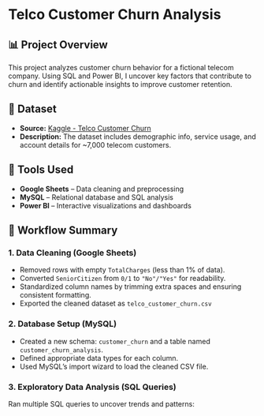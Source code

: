 # Telco Customer Churn Analysis
## 📊 Project Overview
This project analyzes customer churn behavior for a fictional telecom company. Using SQL and Power BI, I uncover key factors that contribute to churn and identify actionable insights to improve customer retention.

## 📁 Dataset
- **Source:** [Kaggle - Telco Customer Churn](https://www.kaggle.com/datasets/blastchar/telco-customer-churn)
- **Description:** The dataset includes demographic info, service usage, and account details for ~7,000 telecom customers.

## 🧰 Tools Used
- **Google Sheets** – Data cleaning and preprocessing
- **MySQL** – Relational database and SQL analysis
- **Power BI** – Interactive visualizations and dashboards

## 🔄 Workflow Summary

### 1. Data Cleaning (Google Sheets)
- Removed rows with empty `TotalCharges` (less than 1% of data).
- Converted `SeniorCitizen` from `0/1` to `"No"/"Yes"` for readability.
- Standardized column names by trimming extra spaces and ensuring consistent formatting.
- Exported the cleaned dataset as `telco_customer_churn.csv`

### 2. Database Setup (MySQL)
- Created a new schema: `customer_churn` and a table named `customer_churn_analysis`.
- Defined appropriate data types for each column.
- Used MySQL’s import wizard to load the cleaned CSV file.

### 3. Exploratory Data Analysis (SQL Queries)
Ran multiple SQL queries to uncover trends and patterns:
